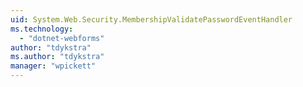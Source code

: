 ```yaml
---
uid: System.Web.Security.MembershipValidatePasswordEventHandler
ms.technology: 
  - "dotnet-webforms"
author: "tdykstra"
ms.author: "tdykstra"
manager: "wpickett"
---
```

